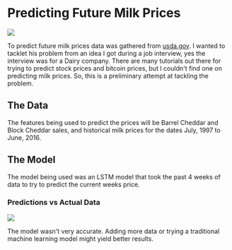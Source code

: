 # Predicting Future Milk Prices

<img src="https://images.unsplash.com/photo-1504867691040-8e85c5f31260?ixlib=rb-1.2.1&ixid=eyJhcHBfaWQiOjEyMDd9&auto=format&fit=crop&w=1352&q=80">

To predict future milk prices data was gathered from <a href="usda.gov">usda.gov</a>. I wanted to tacklet his problem from an idea I got during a job interview, yes the interview was for a Dairy company. There are many tutorials out there for trying to predict stock prices and bitcoin prices, but I couldn't find one on predicting milk prices. So, this is a preliminary attempt at tackling the problem.

## The Data

The features being used to predict the prices will be Barrel Cheddar and Block Cheddar sales, and historical milk prices for the dates July, 1997 to June, 2016.

## The Model

The model being used was an LSTM model that took the past 4 weeks of data to try to predict the current weeks price.

### Predictions vs Actual Data

<img src='images/predictions'>

The model wasn't very accurate. Adding more data or trying a traditional machine learning model might yield better results.